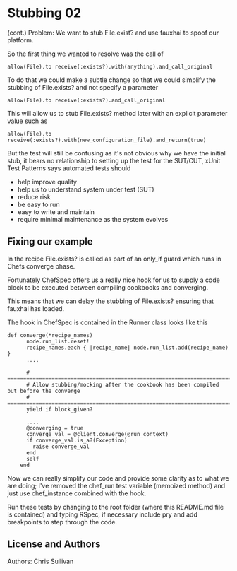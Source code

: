 Stubbing 02
===========
(cont.)
Problem: We want to stub File.exist? and use fauxhai to spoof our platform.

So the first thing we wanted to resolve was the call of 

````
allow(File).to receive(:exists?).with(anything).and_call_original
````

To do that we could make a subtle change so that we could simplify the stubbing of File.exists? and not specify a parameter
````
allow(File).to receive(:exists?).and_call_original
````

This will allow us to stub File.exists? method later with an explicit parameter value such as

````
allow(File).to receive(:exists?).with(new_configuration_file).and_return(true)
````

But the test will still be confusing as it's not obvious why we have the initial stub, it bears no relationship to setting up the test for the SUT/CUT, xUnit Test Patterns says automated tests should
* help improve quality
* help us to understand system under test (SUT)
* reduce risk
* be easy to run
* easy to write and maintain
* require minimal maintenance as the system evolves

Fixing our example
------------------
In the recipe File.exists? is called as part of an only_if guard which runs in Chefs converge phase.

Fortunately ChefSpec offers us a really nice hook for us to supply a code block to be executed between compiling cookbooks and converging.

This means that we can delay the stubbing of File.exists? ensuring that fauxhai has loaded.

The hook in ChefSpec is contained in the Runner class looks like this 

````
def converge(*recipe_names)
      node.run_list.reset!
      recipe_names.each { |recipe_name| node.run_list.add(recipe_name) }
      ....

      # ===================================================================================
      # Allow stubbing/mocking after the cookbook has been compiled but before the converge
      # ===================================================================================
      yield if block_given?

      ....
      @converging = true
      converge_val = @client.converge(@run_context)
      if converge_val.is_a?(Exception)
        raise converge_val
      end
      self
    end
````

Now we can really simplify our code and provide some clarity as to what we are doing; I've removed the chef_run test variable (memoized method) and just use chef_instance combined with the hook.

Run these tests by changing to the root folder (where this README.md file is contained) and typing RSpec, if necessary include pry and add breakpoints to step through the code. 

License and Authors
-------------------
Authors: Chris Sullivan
